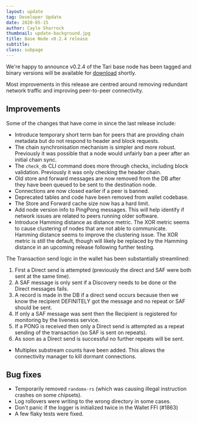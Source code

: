 ```yaml
---
layout: update
tag: Developer Update
date: 2020-05-15
author: Cayle Sharrock
thumbnail: update-background.jpg
title: Base Node v0.2.4 release
subtitle: 
class: subpage
---
```


We're happy to announce v0.2.4 of the Tari base node has been tagged and binary versions will be available for
[download](https://tari.com/downloads) shortly.

Most improvements in this release are centred around removing redundant network traffic and improving peer-to-peer connectivity.

## Improvements

Some of the changes that have come in since the last release include:
* Introduce temporary short term ban for peers that are providing chain metadata but do not respond to header and block requests.
* The chain synchronisation mechanism is simpler and more robust. Previously it was possible that a node would unfairly ban a peer after an initial chain sync.
* The `check_db` CLI command does more through checks, including block validation. Previously it was only checking the header chain.
* Old store and forward messages are now removed from the DB after they have been queued to be sent to the destination node.
* Connections are now closed earlier if a peer is banned.
* Deprecated tables and code have been removed from wallet codebase.
* The Store and Forward cache size now has a hard limit.
* Add node version info to PingPong messages. This will help identify if network issues are related to peers running older software.
* Introduce Hamming distance as distance metric. The XOR metric seems to cause clustering of nodes that are not able to communicate. Hamming distance seems to improve the clustering issue. The XOR metric is still the default, though will likely be replaced by the Hamming distance in an upcoming release following further testing.

The Transaction send logic in the wallet has been substantially streamlined:

1. First a Direct send is attempted (previously the direct and SAF were both sent at the same time).
2. A SAF message is only sent if a Discovery needs to be done or the Direct messages fails.
3. A record is made in the DB if a direct send occurs because then we know the recipient DEFINITELY got the message and no repeat or SAF should be sent.
4.  If only a SAF message was sent then the Recipient is registered for monitoring by the liveness service.
5. If a PONG is received then only a Direct send is attempted as a repeat sending of the transaction (so SAF is sent on repeats).
6. As soon as a Direct send is successful no further repeats will be sent.

* Multiplex substream counts have been added. This allows the connectivity manager to kill dormant connections.

## Bug fixes
* Temporarily removed `randomx-rs` (which was causing illegal instruction crashes on some chipsets).
* Log rollovers were writing to the wrong directory in some cases.
* Don't panic if the logger is initialized twice in the Wallet FFI (#1863)
* A few flaky tests were fixed.